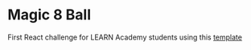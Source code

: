 # Magic 8 Ball

First React challenge for LEARN Academy students using this [template](https://github.com/LEARNAcademy/Challenge-Magic8-Ball-React)
